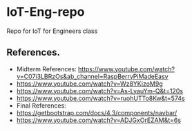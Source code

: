 # IoT-Eng-repo
Repo for IoT for Engineers class
## References.
- Midterm References:
  https://www.youtube.com/watch?v=C07i3LBRzOs&ab_channel=RaspBerryPiMadeEasy
- https://www.youtube.com/watch?v=Wz8YKizoM9g
- https://www.youtube.com/watch?v=As-LyauYm-Q&t=120s
- https://www.youtube.com/watch?v=ruohUTTo8Kw&t=574s
- Final References:
- https://getbootstrap.com/docs/4.3/components/navbar/
- https://www.youtube.com/watch?v=ADJGxOrEZAM&t=6s
